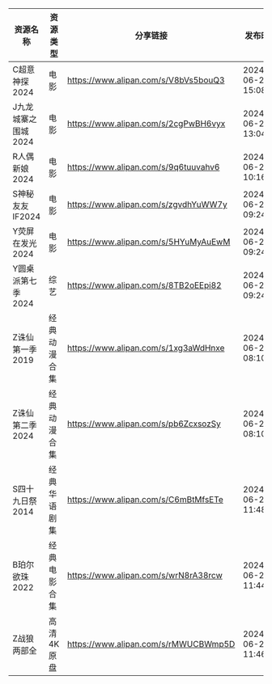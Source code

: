 | 资源名称         | 资源类型   | 分享链接                                 | 发布时间                |
| ------------ | ------ | ------------------------------------ | ------------------- |
| C超意神探2024    | 电影     | https://www.alipan.com/s/V8bVs5bouQ3 | 2024-06-21 15:08:18 |
| J九龙城寨之围城2024 | 电影     | https://www.alipan.com/s/2cgPwBH6vyx | 2024-06-21 13:04:13 |
| R人偶新娘2024    | 电影     | https://www.alipan.com/s/9q6tuuvahv6 | 2024-06-21 10:16:21 |
| S神秘友友IF2024  | 电影     | https://www.alipan.com/s/zgvdhYuWW7y | 2024-06-21 09:24:20 |
| Y荧屏在发光2024   | 电影     | https://www.alipan.com/s/5HYuMyAuEwM | 2024-06-21 09:24:23 |
| Y圆桌派第七季2024  | 综艺     | https://www.alipan.com/s/8TB2oEEpi82 | 2024-06-21 09:24:09 |
| Z诛仙第一季2019   | 经典动漫合集 | https://www.alipan.com/s/1xg3aWdHnxe | 2024-06-21 08:10:11 |
| Z诛仙第二季2024   | 经典动漫合集 | https://www.alipan.com/s/pb6ZcxsozSy | 2024-06-21 08:10:13 |
| S四十九日祭2014   | 经典华语剧集 | https://www.alipan.com/s/C6mBtMfsETe | 2024-06-21 11:48:21 |
| B珀尔欲珠2022    | 经典电影合集 | https://www.alipan.com/s/wrN8rA38rcw | 2024-06-21 11:44:21 |
| Z战狼两部全       | 高清4K原盘 | https://www.alipan.com/s/rMWUCBWmp5D | 2024-06-21 11:46:05 |
